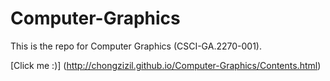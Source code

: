 # Computer-Graphics
This is the repo for Computer Graphics (CSCI-GA.2270-001).

[Click me :)] (http://chongzizil.github.io/Computer-Graphics/Contents.html)
